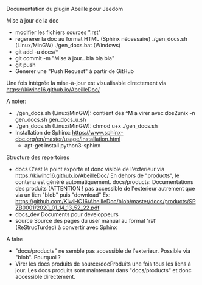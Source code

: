 Documentation du plugin Abeille pour Jeedom

Mise à jour de la doc
- modifier les fichiers sources ".rst"
- regenerer la doc au format HTML (Sphinx nécessaire)
    ./gen_docs.sh (Linux/MinGW)
    ./gen_docs.bat (Windows)
- git add -u docs/*
- git commit -m "Mise à jour.. bla bla bla"
- git push
- Generer une "Push Request" à partir de GitHub

Une fois intégrée la mise-à-jour est visualisable directement via https://kiwihc16.github.io/AbeilleDoc/

A noter:
- ./gen_docs.sh (Linux/MinGW): contient des ^M a virer avec dos2unix -n gen_docs.sh gen_docs_u.sh
- ./gen_docs.sh (Linux/MinGW): chmod u+x ./gen_docs.sh
- Installation de Sphinx: https://www.sphinx-doc.org/en/master/usage/installation.html
    - apt-get install python3-sphinx

Structure des repertoires

- docs
  C'est le point exporté et donc visible de l'exterieur via https://kiwihc16.github.io/AbeilleDoc/
  En dehors de "products", le contenu est généré automatiquement.
  docs/products: Documentations des produits (ATTENTION ! pas accessible de l'exterieur autrement que via un lien "blob" puis "download"
  Ex: https://github.com/KiwiHC16/AbeilleDoc/blob/master/docs/products/SPZB0001/2020_01_14_13_52_22.pdf
- docs_dev
  Documents pour developpeurs
- source
  Source des pages du user manual au format 'rst' (ReStrucTurded) à convertir avec Sphinx
  
A faire

- "docs/products" ne semble pas accessible de l'exterieur. Possible via "blob". Pourquoi ?
- Virer les docs produits de source/docProduits une fois tous les liens à jour.
  Les docs produits sont maintenant dans "docs/products" et donc accessible directement.
